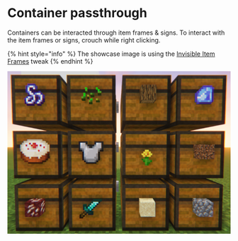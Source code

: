 # Container passthrough

Containers can be interacted through item frames & signs. To interact with the item frames or signs, crouch while right clicking.

{% hint style="info" %}
The showcase image is using the [Invisible Item Frames](invisible-item-frames.md) tweak
{% endhint %}

![](<../../.gitbook/assets/Screenshot 2022-08-13 000452 (1).png>)
